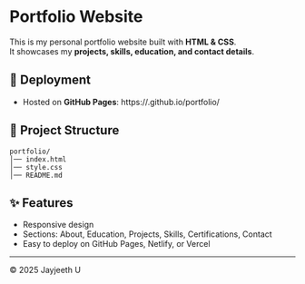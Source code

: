 # Portfolio Website

This is my personal portfolio website built with **HTML & CSS**.  
It showcases my **projects, skills, education, and contact details**.

## 🚀 Deployment
- Hosted on **GitHub Pages**: https://<your-username>.github.io/portfolio/

## 📂 Project Structure
```
portfolio/
│── index.html
│── style.css
│── README.md
```

## ✨ Features
- Responsive design
- Sections: About, Education, Projects, Skills, Certifications, Contact
- Easy to deploy on GitHub Pages, Netlify, or Vercel

---
© 2025 Jayjeeth U
